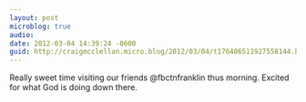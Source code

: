 ```yaml
---
layout: post
microblog: true
audio: 
date: 2012-03-04 14:39:24 -0600
guid: http://craigmcclellan.micro.blog/2012/03/04/t176406511927558144.html
---
```

Really sweet time visiting our friends @fbctnfranklin thus morning. Excited for what God is doing down there.
